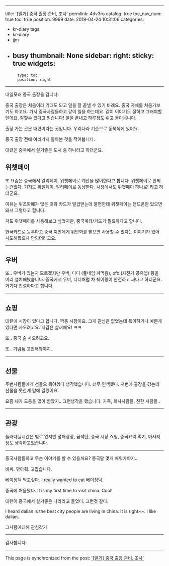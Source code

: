 
---
title: '[일기] 중국 출장 준비, 조사'
permlink: 4dv3ro
catalog: true
toc_nav_num: true
toc: true
position: 9999
date: 2019-04-24 10:31:06
categories:
- kr-diary
tags:
- kr-diary
- jjm
- busy
thumbnail: None
sidebar:
    right:
        sticky: true
widgets:
    -
        type: toc
        position: right
---


내일모래 중국 출장을 갑니다.

중국 출장은 처음이라 기대도 되고 일을 잘 끝낼 수 있기 바래요.
중국 자체를 처음가보기도 하고요.
가서 중국사람들하고 같이 일을 하는데요. 같이 이야기도 잘하고 그래야할텐데요. 잘할수 있다고 믿습니다!
일을 끝내고 하루정도 쉬고 돌아옵니다.

출장 가는 곳은 대련이라는 곳입니다. 우리나라 기준으로 동북쪽에 있어요.

중국 출장 전에 여러가지 알아본 것을 적어봅니다.

대련은 중국에서 살기좋은 도시 중 하나라고 하더군요.

## 위챗페이

또 요즘은 중국에서 알리페이, 위챗페이로 계산을 많이한다고 합니다. 위챗페이로 안되는건없다. 거지도 위팰페이, 알리페이로 동냥한다. 시장에서도 위챗페이 하나로! 라고 하더군요.

이유는 위조화폐가 많은 것과 카드가 발급받는데 불편한데 위챗페이는 핸드폰만 있으면 돼서 그렇다고 합니다.

저도 위챗페이를 사용해보고 싶었지만, 중국계좌/카드가 필요하다고 합니다.

한국카드로 등록하고 중국 지인에게 위안화를 받으면 사용할 수 있다는 이야기가 있어 시도해봤으나 안되더라고요.

---

## 우버

또.. 우버가 있는지 모르겠지만 우버, 디디 (풀네임 까먹음), ofo (자전거 공유앱) 등을 미리 설치해놨습니다. 중국에서 우버, 디디처럼 차 쉐어링이 안전하고 싸다고 하더군요. 거기다 친절하다고 합니다.

---

## 쇼핑


대련에 시장이 있다고 합니다. 짝퉁 시장이요.
크게 관심은 없었는데 특이하거나 예쁜게 있다면 사오려고요. 지갑은 살꺼에요! ㅋㅋ

또.. 중국 술 사오려고요.

또.. 기념품 고민해봐야지..

---

## 선물

주변사람들에게 선물으 줘야겠다 생각했습니다.
너무 인색했다. 저번에 출장을 갔는데 선물을 못한게 맘에 걸렸어요.

요즘 내가 도움을 많이 받았지.. 그런생각을 했습니다.
가족, 회사사람들, 친한 사람들..

---

## 관광

놀러다닐시간은 별로 없지만
성해광장, 금석탄,
중국 시장 쇼핑, 중국요리 먹기, 마사지 정도
생각하고있습니다.

---

중국사람들하고 무슨 이야기를 할 수 있을까요?
중국말 몇개 배워가야지..

비싸. 깎아줘.
고맙습니다.

베이징덕 먹고싶다.
I really wanted to eat 베이징덕.

중국에 처음왔다.
It is my first time to visit china. Cool!

대련이 중국에서 살기좋은 나라라고 들었다. 그런것 같다.

I heard dalian is the best city people are living in china. It is right~~. I like dalian.

그사람에대해 관심갖기

---

감사합니다.

- - -

This page is synchronized from the post: ['[일기] 중국 출장 준비, 조사'](https://steemit.com/@jacobyu/4dv3ro)
